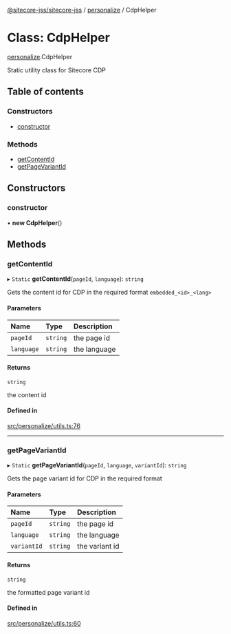 [@sitecore-jss/sitecore-jss](../README.md) / [personalize](../modules/personalize.md) / CdpHelper

# Class: CdpHelper

[personalize](../modules/personalize.md).CdpHelper

Static utility class for Sitecore CDP

## Table of contents

### Constructors

- [constructor](personalize.CdpHelper.md#constructor)

### Methods

- [getContentId](personalize.CdpHelper.md#getcontentid)
- [getPageVariantId](personalize.CdpHelper.md#getpagevariantid)

## Constructors

### constructor

• **new CdpHelper**()

## Methods

### getContentId

▸ `Static` **getContentId**(`pageId`, `language`): `string`

Gets the content id for CDP in the required format `embedded_<id>_<lang>`

#### Parameters

| Name | Type | Description |
| :------ | :------ | :------ |
| `pageId` | `string` | the page id |
| `language` | `string` | the language |

#### Returns

`string`

the content id

#### Defined in

[src/personalize/utils.ts:76](https://github.com/Sitecore/jss/blob/572ae3dbf/packages/sitecore-jss/src/personalize/utils.ts#L76)

___

### getPageVariantId

▸ `Static` **getPageVariantId**(`pageId`, `language`, `variantId`): `string`

Gets the page variant id for CDP in the required format

#### Parameters

| Name | Type | Description |
| :------ | :------ | :------ |
| `pageId` | `string` | the page id |
| `language` | `string` | the language |
| `variantId` | `string` | the variant id |

#### Returns

`string`

the formatted page variant id

#### Defined in

[src/personalize/utils.ts:60](https://github.com/Sitecore/jss/blob/572ae3dbf/packages/sitecore-jss/src/personalize/utils.ts#L60)
